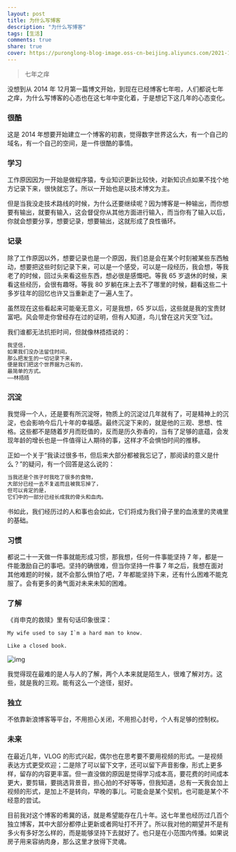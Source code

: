 ```yaml
---
layout: post
title: 为什么写博客
description: "为什么写博客"
tags: [生活]
comments: true
share: true
cover: https://puronglong-blog-image.oss-cn-beijing.aliyuncs.com/2021-12-28-061209.jpg
---
```


> 七年之痒

<!-- more -->

没想到从 2014 年 12月第一篇博文开始，到现在已经博客七年啦，人们都说七年之痒，为什么写博客的心态也在这七年中变化着，于是想记下这几年的心态变化。

### 很酷

这是 2014 年想要开始建立一个博客的初衷，觉得数字世界这么大，有一个自己的域名，有一个自己的空间，是一件很酷的事情。

### 学习

工作原因因为一开始是做程序猿，专业知识更新比较快，对新知识点如果不找个地方记录下来，很快就忘了。所以一开始也是以技术博文为主。

但是当我没走技术路线的时候，为什么还要继续呢？因为博客是一种输出，而你想要有输出，就要有输入，这会督促你从其他方面进行输入，而当你有了输入以后，你就会想要分享，想要记录，想要输出，这就形成了良性循环。

### 记录

除了工作原因以外，想要记录也是一个原因，我们总是会在某个时刻被某些东西触动，想要把这些时刻记录下来，可以是一个感受，可以是一段经历，我会想，等我老了的时候，回过头来看这些东西，想必很是感慨吧。等我 65 岁退休的时候，来看这些经历，会很有趣呀。等我 80 岁躺在床上去不了哪里的时候，翻看这些二十多岁往年的回忆也许又当重新走了一遍人生了。

虽然现在这些看起来可能毫无意义，可是我想，65 岁以后，这些就是我的宝贵财富吧。风会带走你曾经存在过的证明，但有人知道，鸟儿曾在这片天空飞过。

我们谁都无法抗拒时间，但就像林捂捂说的：

```html
我坚信，
如果我们没办法留住时间，
那么把发生的一切记录下来，
便是我们把这个世界据为己有的，
最简单的方式。
——林捂捂
```

### 沉淀

我觉得一个人，还是要有所沉淀呀，物质上的沉淀过几年就有了，可是精神上的沉淀，也会影响今后几十年的幸福感。最终沉淀下来的，就是他的三观、思想、性格。这些都不是随着岁月而贬值的，反而是历久弥香的，当有了足够的底蕴，会发现年龄的增长也是一件值得让人期待的事，这样才不会惧怕时间的推移。

正如一个关于“我读过很多书，但后来大部分都被我忘记了，那阅读的意义是什么？”的疑问，有一个回答是这么说的：

```html
当我还是个孩子时我吃了很多的食物，
大部分已经一去不复返而且被我忘掉了，
但可以肯定的是，
它们中的一部分已经长成我的骨头和血肉。
```

书如此，我们经历过的人和事也会如此，它们将成为我们骨子里的血液里的灵魂里的基础。

### 习惯

都说二十一天做一件事就能形成习惯，那我想，任何一件事能坚持 7 年，都是一件能激励自己的事吧。坚持的确很难，但当你坚持一件事 7 年之后，我想在面对其他难题的时候，就不会那么惧怕了吧，7 年都能坚持下来，还有什么困难不能克服了。会有更多的勇气面对未来未知的困难。

### 了解

《肖申克的救赎》里有句话印象很深：

```html
My wife used to say I`m a hard man to know.

Like a closed book.
```

![img](https://puronglong-blog-image.oss-cn-beijing.aliyuncs.com/20200420143230.png)

我觉得现在最难的是人与人的了解，两个人本来就是陌生人，很难了解对方。这些，就是我的三观。能有这么一个途径，挺好。

### 独立

不依靠新浪博客等平台，不用担心关闭，不用担心封号，个人有足够的控制权。

### 未来

在最近几年，VLOG 的形式兴起，偶尔也在思考要不要用视频的形式。一是视频表达方式更受欢迎；二是除了可以留下文字，还可以留下声音影像，形式上更多样，留存的内容更丰富。但一直没做的原因是觉得学习成本高，要花费的时间成本更大，要剪辑，要挑选背景音，担心拍的不好等等，但我知道，总有一天我会加上视频的形式，是加上不是转向，早晚的事儿。可能会是某个契机，也可能是某个不经意的尝试。

目前我对这个博客的希冀的话，就是希望能存在几十年。这七年里也经历过几百个独立博客，其中大部分都停止更新或者网址打不开了。所以我对他的期望并不是有多火有多好怎么样的，而是能够坚持下去就好了。也只是在小范围内传播。如果说房子用来容纳肉身，那么这里才放得下灵魂。


